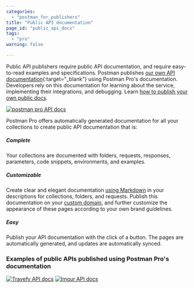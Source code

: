 ```yaml
---
categories:
  - "postman_for_publishers"
title: "Public API documentation"
page_id: "public_api_docs"
tags: 
  - "pro"
warning: false

---
```


Public API publishers require public API documentation, and require easy-to-read examples and specifications. Postman publishes [our own API documentation](http://docs.api.getpostman.com){:target="_blank"} using Postman Pro's documentation. Developers rely on this documentation for learning about the service, implementing their integrations, and debugging. Learn [how to publish your own public docs](/docs/postman/api_documentation/publishing_public_docs).

[![postman pro API docs](https://s3.amazonaws.com/postman-static-getpostman-com/postman-docs/59189909.png)](https://s3.amazonaws.com/postman-static-getpostman-com/postman-docs/59189909.png)  

Postman Pro offers automatically generated documentation for all your collections to create public API documentation that is:

##### **Complete**

Your collections are documented with folders, requests, responses, parameters, code snippets, environments, and examples.

##### **Customizable**

Create clear and elegant documentation [using Markdown](/docs/postman/api_documentation/how_to_document_using_markdown) in your descriptions for collections, folders, and requests. Publish this documentation on your [custom domain](/docs/postman/api_documentation/adding_and_verifying_custom_domains), and further customize the appearance of these pages according to your own brand guidelines. 

##### **Easy**

Publish your API documentation with the click of a button. The pages are automatically generated, and updates are automatically synced.

### Examples of public APIs published using Postman Pro's documentation

[![Travefy API docs](https://s3.amazonaws.com/postman-static-getpostman-com/postman-docs/59189815.png)](https://s3.amazonaws.com/postman-static-getpostman-com/postman-docs/59189815.png)
[![Imgur API docs](https://s3.amazonaws.com/postman-static-getpostman-com/postman-docs/59189801.png)](https://s3.amazonaws.com/postman-static-getpostman-com/postman-docs/59189801.png)
